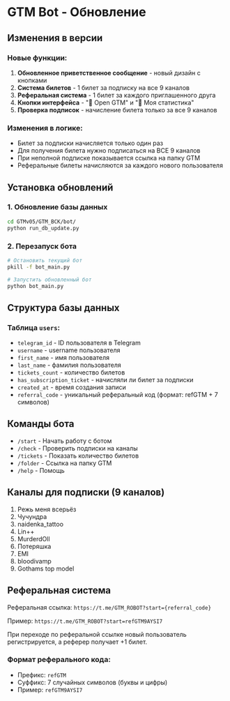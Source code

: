 # GTM Bot - Обновление

## Изменения в версии

### Новые функции:
1. **Обновленное приветственное сообщение** - новый дизайн с кнопками
2. **Система билетов** - 1 билет за подписку на все 9 каналов
3. **Реферальная система** - 1 билет за каждого приглашенного друга
4. **Кнопки интерфейса** - "🔮 Open GTM" и "🎰 Моя статистика"
5. **Проверка подписок** - начисление билета только за все 9 каналов

### Изменения в логике:
- Билет за подписки начисляется только один раз
- Для получения билета нужно подписаться на ВСЕ 9 каналов
- При неполной подписке показывается ссылка на папку GTM
- Реферальные билеты начисляются за каждого нового пользователя

## Установка обновлений

### 1. Обновление базы данных
```bash
cd GTMv05/GTM_BCK/bot/
python run_db_update.py
```

### 2. Перезапуск бота
```bash
# Остановить текущий бот
pkill -f bot_main.py

# Запустить обновленный бот
python bot_main.py
```

## Структура базы данных

### Таблица `users`:
- `telegram_id` - ID пользователя в Telegram
- `username` - username пользователя
- `first_name` - имя пользователя
- `last_name` - фамилия пользователя
- `tickets_count` - количество билетов
- `has_subscription_ticket` - начисляли ли билет за подписки
- `created_at` - время создания записи
- `referral_code` - уникальный реферальный код (формат: refGTM + 7 символов)

## Команды бота

- `/start` - Начать работу с ботом
- `/check` - Проверить подписки на каналы
- `/tickets` - Показать количество билетов
- `/folder` - Ссылка на папку GTM
- `/help` - Помощь

## Каналы для подписки (9 каналов)

1. Режь меня всерьёз
2. Чучундра
3. naidenka_tattoo
4. Lin++
5. MurderdOll
6. Потеряшка
7. EMI
8. bloodivamp
9. Gothams top model

## Реферальная система

Реферальная ссылка: `https://t.me/GTM_ROBOT?start={referral_code}`

Пример: `https://t.me/GTM_ROBOT?start=refGTM9AYSI7`

При переходе по реферальной ссылке новый пользователь регистрируется, а реферер получает +1 билет.

### Формат реферального кода:
- Префикс: `refGTM`
- Суффикс: 7 случайных символов (буквы и цифры)
- Пример: `refGTM9AYSI7` 